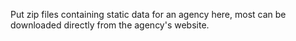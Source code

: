 Put zip files containing static data for an agency here, most can be downloaded directly from the agency's website.